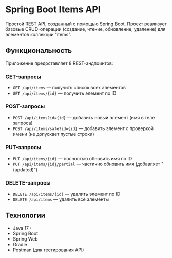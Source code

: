 # Spring Boot Items API

Простой REST API, созданный с помощью Spring Boot. Проект реализует базовые CRUD-операции (создание, чтение, обновление, удаление) для элементов коллекции "items".

## Функциональность

Приложение предоставляет 8 REST-эндпоинтов:

### GET-запросы
- `GET /api/items` — получить список всех элементов
- `GET /api/items/{id}` — получить элемент по ID

### POST-запросы
- `POST /api/items?id={id}` — добавить новый элемент (имя в теле запроса)
- `POST /api/items/safe?id={id}` — добавить элемент с проверкой имени (не допускает пустые строки)

### PUT-запросы
- `PUT /api/items/{id}` — полностью обновить имя по ID
- `PUT /api/items/{id}/partial` — частично обновить имя (добавляет " (updated)")

### DELETE-запросы
- `DELETE /api/items/{id}` — удалить элемент по ID
- `DELETE /api/items` — удалить все элементы


## Технологии

- Java 17+
- Spring Boot
- Spring Web
- Gradle
- Postman (для тестирования API)
